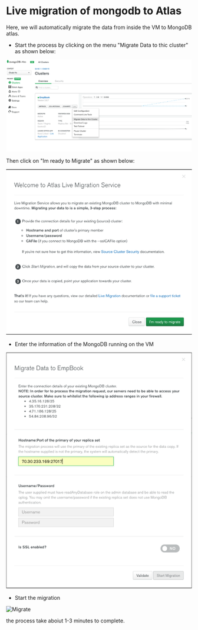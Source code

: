 # Live migration of mongodb to Atlas 

Here, we will automatically migrate the data from inside the VM to MongoDB atlas. 

* Start the process by clicking on the menu "Migrate Data to thic cluster" as shown below:

 ![Start](/step3/imgs/start.png "Start")


Then click on "Im ready to Migrate" as shown below:

![Ready](/step3/imgs/ready.png "Ready")


* Enter the information of the MongoDB running on the VM

 ![Config](/step3/imgs/config.png "Config")

* Start the migration

 ![Migrate](/step3/imgs/migrate.png "Migrate")


the process take aboiut 1-3 minutes to complete.


